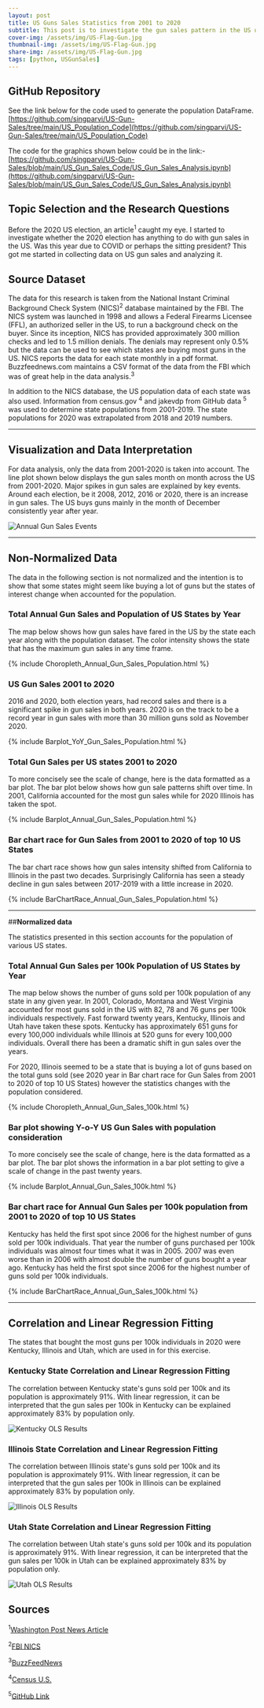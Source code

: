 ```yaml
---
layout: post
title: US Guns Sales Statistics from 2001 to 2020
subtitle: This post is to investigate the gun sales pattern in the US using publically available data.
cover-img: /assets/img/US-Flag-Gun.jpg
thumbnail-img: /assets/img/US-Flag-Gun.jpg
share-img: /assets/img/US-Flag-Gun.jpg
tags: [python, USGunSales]
---
```

## GitHub Repository

See the link below for the code used to generate the population DataFrame.
[https://github.com/singparvi/US-Gun-Sales/tree/main/US_Population_Code](https://github.com/singparvi/US-Gun-Sales/tree/main/US_Population_Code)

The code for the graphics shown below could be in the link:-
[https://github.com/singparvi/US-Gun-Sales/blob/main/US_Gun_Sales_Code/US_Gun_Sales_Analysis.ipynb](https://github.com/singparvi/US-Gun-Sales/blob/main/US_Gun_Sales_Code/US_Gun_Sales_Analysis.ipynb)

## Topic Selection and the Research Questions

Before the 2020 US election, an article<sup>1</sup> caught my eye. I started to investigate whether the 2020 election has anything to do with gun sales in the US. Was this year due to COVID or perhaps the sitting president? This got me started in collecting data on US gun sales and analyzing it. 

## Source Dataset

The data for this research is taken from the National Instant Criminal Background Check System (NICS)<sup>2</sup> database maintained by the FBI. The NICS system was launched in 1998 and allows a Federal Firearms Licensee (FFL), an authorized seller in the US, to run a background check on the buyer. Since its inception, NICS has provided approximately 300 million checks and led to 1.5 million denials. The denials may represent only 0.5% but the data can be used to see which states are buying most guns in the US.  NICS reports the data for each state monthly in a pdf format. Buzzfeednews.com maintains a CSV format of the data from the FBI which was of great help in the data analysis.<sup>3</sup>

In addition to the NICS database, the US population data of each state was also used. Information from census.gov <sup>4</sup> and jakevdp from GitHub data <sup>5</sup> was used to determine state populations from 2001-2019. The state populations for 2020 was extrapolated from 2018 and 2019 numbers.

---
## Visualization and Data Interpretation

For data analysis, only the data from 2001-2020 is taken into account. The line plot shown below displays the gun sales month on month across the US from 2001-2020. Major spikes in gun sales are explained by key events. Around each election, be it 2008, 2012, 2016 or 2020, there is an increase in gun sales. 
The US buys guns mainly in the month of December consistently year after year.

![Annual Gun Sales Events](https://github.com/singparvi/singparvi.github.io/raw/8ecf4bc80cf1feceac6fbf9a9699a69799a41335/assets/img/US_Annual_Gun_Sales_Events.jpeg)

---
## Non-Normalized Data
The data in the following section is not normalized and the intention is to show that some states might seem like buying a lot of guns but the states of interest change when accounted for the population. 

### Total Annual Gun Sales and Population of US States by Year

The map below shows how gun sales have fared in the US by the state each year along with the population dataset. The color intensity shows the state that has the maximum gun sales in any time frame. 

{% include Choropleth_Annual_Gun_Sales_Population.html %}
### US Gun Sales 2001 to 2020

2016 and 2020, both election years, had record sales and there is a significant spike in gun sales in both years. 2020 is on the track to be a record year in gun sales with more than 30 million guns sold as November 2020.

{% include Barplot_YoY_Gun_Sales_Population.html %}

### Total Gun Sales per US states 2001 to 2020

To more concisely see the scale of change, here is the data formatted as a bar plot. The bar plot below shows how gun sale patterns shift over time. In 2001, California accounted for the most gun sales while for 2020 Illinois has taken the spot.

{% include Barplot_Annual_Gun_Sales_Population.html %}

### Bar chart race for Gun Sales from 2001 to 2020 of top 10 US States

The bar chart race shows how gun sales intensity shifted from California to Illinois in the past two decades. Surprisingly California has seen a steady decline in gun sales between 2017-2019 with a little increase in 2020.

{% include BarChartRace_Annual_Gun_Sales_Population.html %}

---

##**Normalized data**

The statistics presented in this section accounts for the population of various US states.
### Total Annual Gun Sales per 100k Population of US States by Year

The map below shows the number of guns sold per 100k population of any state in any given year. In 2001, Colorado, Montana and West Virginia accounted for most guns sold in the US with 82, 78 and 76 guns per 100k individuals respectively. Fast forward twenty years, Kentucky, Illinois and Utah have taken these spots. Kentucky has approximately 651 guns for every 100,000 individuals while Illinois at 520 guns for every 100,000 individuals. Overall there has been a dramatic shift in gun sales over the years. 

For 2020, Illinois seemed to be a state that is buying a lot of guns based on the total guns sold (see 2020 year in Bar chart race for Gun Sales from 2001 to 2020 of top 10 US States) however the statistics changes with the population considered. 

{% include Choropleth_Annual_Gun_Sales_100k.html %}

### Bar plot showing Y-o-Y US Gun Sales with population consideration

To more concisely see the scale of change, here is the data formatted as a bar plot. The bar plot shows the information in a bar plot setting to give a scale of change in the past twenty years. 

{% include Barplot_Annual_Gun_Sales_100k.html %}

### Bar chart race for Annual Gun Sales per 100k population from 2001 to 2020  of top 10 US States 

Kentucky has held the first spot since 2006 for the highest number of guns sold per 100k individuals. That year the number of guns purchased per 100k individuals was almost four times what it was in 2005. 2007 was even worse than in 2006 with almost double the number of guns bought a year ago. Kentucky has held the first spot since 2006 for the highest number of guns sold per 100k individuals.

{% include BarChartRace_Annual_Gun_Sales_100k.html %}

---
## Correlation and Linear Regression Fitting

The states that bought the most guns per 100k individuals in 2020 were Kentucky, Illinois and Utah, which are used in for this exercise. 

### Kentucky State Correlation and Linear Regression Fitting

The correlation between Kentucky state's guns sold per 100k and its population is approximately 91%. With linear regression, it can be interpreted that the gun sales per 100k in Kentucky can be explained approximately 83% by population only.

![Kentucky OLS Results](https://raw.githubusercontent.com/singparvi/singparvi.github.io/master/assets/img/Kentucky-OLS-Results.png)
### Illinois State Correlation and Linear Regression Fitting

The correlation between Illinois state's guns sold per 100k and its population is approximately 91%. With linear regression, it can be interpreted that the gun sales per 100k in Illinois can be explained approximately 83% by population only.

![Illinois OLS Results](https://raw.githubusercontent.com/singparvi/singparvi.github.io/master/assets/img/Illinois-OLS-Results.png)

### Utah State Correlation and Linear Regression Fitting

The correlation between Utah state's guns sold per 100k and its population is approximately 91%. With linear regression, it can be interpreted that the gun sales per 100k in Utah can be explained approximately 83% by population only.

![Utah OLS Results](https://raw.githubusercontent.com/singparvi/singparvi.github.io/master/assets/img/Utah-OLS-Results.png)
## Sources

<sup>1</sup>[Washington Post News Article](https://www.washingtonpost.com/business/2020/10/29/walmart-guns-civil-unres/)

<sup>2</sup>[FBI NICS](https://www.fbi.gov/services/cjis/nics) 

<sup>3</sup>[BuzzFeedNews](https://github.com/BuzzFeedNews/nics-firearm-background-checks)

<sup>4</sup>[Census U.S.](http://www2.census.gov/programs-surveys/popest/datasets/2010-2019/national/totals/nst-est2019-alldata.csv)

<sup>5</sup>[GitHub Link](https://github.com/jakevdp/data-USstates)


